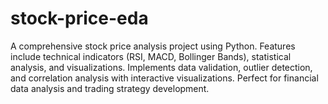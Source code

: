 # stock-price-eda
A comprehensive stock price analysis project using Python. Features include technical indicators (RSI, MACD, Bollinger Bands), statistical analysis, and visualizations. Implements data validation, outlier detection, and correlation analysis with interactive visualizations. Perfect for financial data analysis and trading strategy development.
